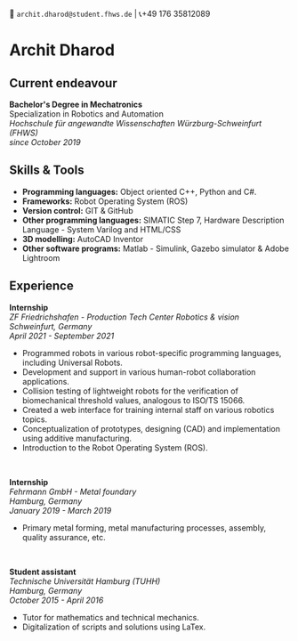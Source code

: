 :email: `archit.dharod@student.fhws.de` |  :telephone_receiver:+49 176 35812089
# Archit Dharod

## Current endeavour  
**Bachelor's Degree in Mechatronics**  
Specialization in Robotics and Automation  
*Hochschule für angewandte Wissenschaften Würzburg-Schweinfurt (FHWS)*  
*since October 2019*

## Skills & Tools ## 
- **Programming languages:** Object oriented C++, Python and C#. 
-  **Frameworks:** Robot Operating System (ROS)
-  **Version control:** GIT & GitHub
- **Other programming languages:** SIMATIC Step 7, Hardware Description Language - System Varilog and HTML/CSS 
- **3D modelling:** AutoCAD Inventor
- **Other software programs:** Matlab - Simulink, Gazebo simulator & Adobe Lightroom

## Experience ##
**Internship**  
*ZF Friedrichshafen - Production Tech Center Robotics & vision*  
*Schweinfurt, Germany*  
 *April 2021 - September 2021*  

- Programmed robots in various robot-specific programming languages, including Universal Robots.
- Development and support in various human-robot collaboration applications.
- Collision testing of lightweight robots for the verification of biomechanical threshold values, analogous to ISO/TS 15066.
- Created a web interface for training internal staff on various robotics topics.
- Conceptualization of prototypes, designing (CAD) and implementation using additive manufacturing. 
- Introduction to the Robot Operating System (ROS).
<br>

**Internship**  
*Fehrmann GmbH - Metal foundary*  
*Hamburg, Germany*  
*January 2019 - March 2019*  

- Primary metal forming, metal manufacturing processes, assembly, quality assurance, etc.
<br>

**Student assistant**  
*Technische Universität Hamburg (TUHH)*  
*Hamburg, Germany*  
*October 2015 - April 2016*

- Tutor for mathematics and technical mechanics.
- Digitalization of scripts and solutions using LaTex.
